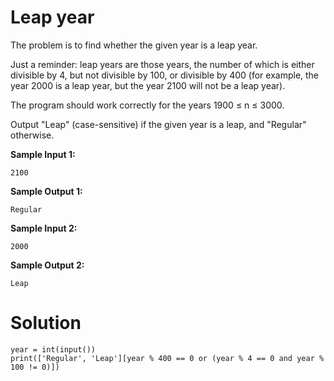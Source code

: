 # Leap year

The problem is to find whether the given year is a leap year.

Just a reminder: leap years are those years, the number of which is either divisible by 4, but not divisible by 100, or
divisible by 400 (for example, the year 2000 is a leap year, but the year 2100 will not be a leap year).

The program should work correctly for the years 1900 ≤ n ≤ 3000.

Output "Leap" (case-sensitive) if the given year is a leap, and "Regular" otherwise.

**Sample Input 1:**

```
2100
```

**Sample Output 1:**

```
Regular
```

**Sample Input 2:**

```
2000
```

**Sample Output 2:**

```
Leap
```

# Solution

```
year = int(input())
print(['Regular', 'Leap'][year % 400 == 0 or (year % 4 == 0 and year % 100 != 0)])
```